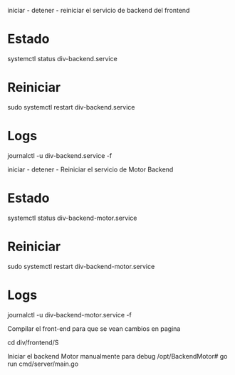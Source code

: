 iniciar - detener - reiniciar el servicio de backend del frontend


# Estado
systemctl status div-backend.service

# Reiniciar
sudo systemctl restart div-backend.service

# Logs
journalctl -u div-backend.service -f

iniciar - detener - Reiniciar el servicio de Motor Backend

# Estado
systemctl status div-backend-motor.service

# Reiniciar
sudo systemctl restart div-backend-motor.service

# Logs
journalctl -u div-backend-motor.service -f


Compilar el front-end para que se vean cambios en pagina

cd div/frontend/S 

Iniciar el backend Motor manualmente para debug
/opt/BackendMotor# go run cmd/server/main.go 

